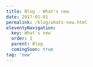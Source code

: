 ```yaml
---
title: Blog - What's new
date: 2017-01-01
permalink: /blog/whats-new.html
eleventyNavigation:
  key: What's new
  order: 1
  parent: Blog
  comingSoon: true
tag: 'new'
---
```

